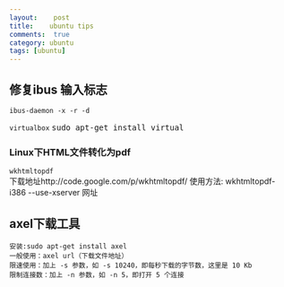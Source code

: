 ```yaml
---
layout:    post
title:    ubuntu tips 
comments:  true
category: ubuntu
tags: [ubuntu]
---
```


## 修复ibus 输入标志
    ibus-daemon -x -r -d

`virtualbox` <kbd>sudo apt-get install virtual</kbd>

### Linux下HTML文件转化为pdf
`wkhtmltopdf`	
    下载地址http://code.google.com/p/wkhtmltopdf/
使用方法:
    wkhtmltopdf-i386 --use-xserver 网址

## axel下载工具
    安装:sudo apt-get install axel
    一般使用：axel url（下载文件地址）
    限速使用：加上 -s 参数，如 -s 10240，即每秒下载的字节数，这里是 10 Kb
    限制连接数：加上 -n 参数，如 -n 5，即打开 5 个连接

